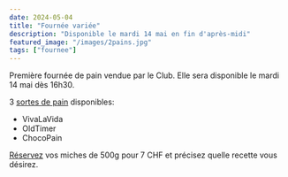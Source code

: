 ```yaml
---
date: 2024-05-04
title: "Fournée variée"
description: "Disponible le mardi 14 mai en fin d'après-midi"
featured_image: "/images/2pains.jpg"
tags: ["fournee"]
---
```


Première fournée de pain vendue par le Club.
Elle sera disponible le mardi 14 mai dès 16h30.


3 [sortes de pain](/recettes) disponibles:

- VivaLaVida
- OldTimer
- ChocoPain

[Réservez](/contact) vos miches de 500g pour 7 CHF et précisez quelle recette 
vous désirez.
